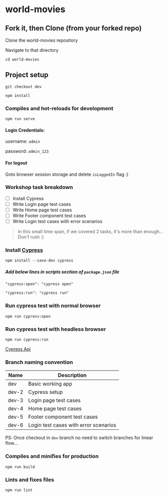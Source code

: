 # world-movies

## Fork it, then Clone (from your forked repo)

Clone the world-movies repository

Navigate to that directory
```
cd world-movies
```

## Project setup

```
git checkout dev
```

```
npm install
```

### Compiles and hot-reloads for development
```
npm run serve
```

#### Login Credentials:
username: `admin`

password: `admin_123`

#### For logout
Goto browser session storage and delete `isLoggedIn` flag :)


### Workshop task breakdown
- [ ] Install Cypress
- [ ] Write Login page test cases
- [ ] Write Home page test cases
- [ ] Write Footer component test cases
- [ ] Write Login test cases with error scenarios

> In this small time span, if we covered 2 tasks, it's more than enough... Don't rush :)

### Install [Cypress](https://www.cypress.io/)
```
npm install --save-dev cypress
```

##### Add below lines in scripts section of `package.json` file
```
"cypress:open": "cypress open"
```
```
"cypress:run": "cypress run"
```

### Run cypress test with normal browser
```
npm run cypress:open
```

### Run cypress test with headless browser
```
npm run cypress:run
```

[Cypress Api](https://docs.cypress.io/api/api/table-of-contents.html)

### Branch naming convention
| Name | Description |
| --- | --- |
| dev | Basic working app |
| dev-2 | Cypress setup |
| dev-3 | Login page test cases |
| dev-4 | Home page test cases |
| dev-5 | Footer component test cases |
| dev-6 | Login test cases with error scenarios |

PS: Once checkout in `dev` branch no need to switch branches for linear flow... 


### Compiles and minifies for production
```
npm run build
```

### Lints and fixes files
```
npm run lint
```


